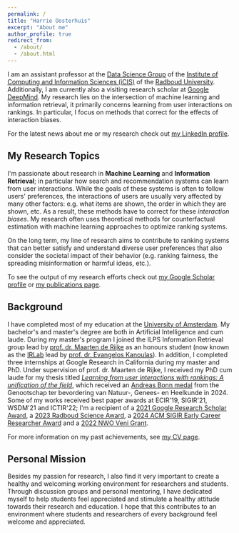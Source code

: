 ```yaml
---
permalink: /
title: "Harrie Oosterhuis"
excerpt: "About me"
author_profile: true
redirect_from: 
  - /about/
  - /about.html
---
```


I am an assistant professor at the [Data Science Group](https://www.ru.nl/datascience/) of the [Institute of Computing and Information Sciences (iCIS)](https://www.ru.nl/icis/) of the [Radboud University](https://www.ru.nl/english/).
Additionally, I am currently also a visiting research scholar at [Google DeepMind](https://deepmind.google/).
My research lies on the intersection of machine learning and information retrieval, it primarily concerns learning from user interactions on rankings.
In particular, I focus on methods that correct for the effects of interaction biases.

For the latest news about me or my research check out [my LinkedIn profile](https://www.linkedin.com/in/harrie-oosterhuis-277b5689/). <!-- or [my blog posts](year-archive). -->

My Research Topics
------
I'm passionate about research in **Machine Learning** and **Information Retrieval**; in particular how search and recommendation systems can learn from user interactions.
While the goals of these systems is often to follow users' preferences, the interactions of users are usually very affected by many other factors: e.g. what items are shown, the order in which they are shown, etc.
As a result, these methods have to correct for these _interaction biases_.
My research often uses theoretical methods for counterfactual estimation with machine learning approaches to optimize ranking systems.

On the long term, my line of research aims to contribute to ranking systems that can better satisfy and understand diverse user preferences that also consider the societal impact of their behavior (e.g. ranking fairness, the spreading misinformation or harmful ideas, etc.).

To see the output of my research efforts check out [my Google Scholar profile](https://scholar.google.com/citations?user=e9JynrAAAAAJ) or [my publications page](publications).

Background
------
I have completed most of my education at the [University of Amsterdam](https://www.uva.nl/en).
My bachelor's and master's degree are both in Artificial Intelligence and cum laude.
During my master's program I joined the ILPS Information Retrieval group lead by [prof. dr. Maarten de Rijke](https://staff.fnwi.uva.nl/m.derijke/) as an honours student (now known as the [IRLab](https://irlab.science.uva.nl/) lead by [prof. dr. Evangelos Kanoulas](https://staff.fnwi.uva.nl/e.kanoulas/)).
In addition, I completed three internships at Google Research in California during my master and PhD.
Under supervision of prof. dr. Maarten de Rijke, I received my PhD cum laude for my thesis titled _[Learning from user interactions with rankings: A unification of the field](https://harrieo.github.io//publication/2021-phd-thesis)_, which received an [Andreas Bonn medal](https://gngh.nl/nieuws/uitreiking-van-de-andreas-bonn-medailles-en-sarphati-talentprijs-26-april-2024/) from the Genootschap ter bevordering van Natuur-, Genees- en Heelkunde in 2024.
Some of my works received best paper awards at ECIR'19, SIGIR'21, WSDM'21 and ICTIR'22; I'm a recipient of a [2021 Google Research Scholar Award](https://research.google/programs-and-events/research-scholar-program/recipients/), a [2023 Radboud Science Award](https://www.ru.nl/en/about-us/news/radboud-science-awards-2023-conscientious-language-searching-computers-and-smell), a [2024 ACM SIGIR Early Career Researcher Award](https://sigir.org/awards/sigir-ecr-awards/) and a [2022 NWO Veni Grant](https://www.nwo.nl/en/researchprogrammes/nwo-talent-programme/projects-veni/veni-2022).


For more information on my past achievements, see [my CV page](https://harrieo.github.io//cv/).

Personal Mission
------
Besides my passion for research, I also find it very important to create a healthy and welcoming working environment for researchers and students.
Through discussion groups and personal mentoring, I have dedicated myself to help students feel appreciated and stimulate a healthy attitude towards their research and education.
I hope that this contributes to an environment where students and researchers of every background feel welcome and appreciated.
